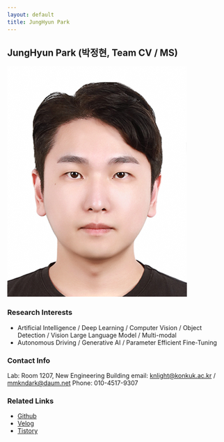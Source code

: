 ```yaml
---
layout: default
title: JungHyun Park
---
```


## JungHyun Park (박정현, Team CV / MS)
![ParkJungHyun_Profile](../assets/img/profile/profile_JunghyunPark.jpeg)

### Research Interests
- Artificial Intelligence / Deep Learning / Computer Vision / Object Detection / Vision Large Language Model / Multi-modal 
- Autonomous Driving / Generative AI / Parameter Efficient Fine-Tuning
 
### Contact Info
Lab: Room 1207, New Engineering Building
email: knlight@konkuk.ac.kr / mmkndark@daum.net
Phone: 010-4517-9307
 
### Related Links
- [Github](https://github.com/PJH33)
- [Velog](https://velog.io/@knlight/posts)
- [Tistory](https://www.tistory.com/member/blog)
